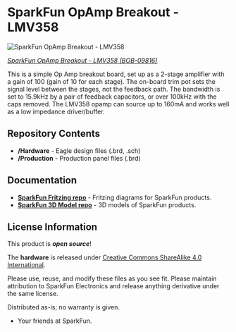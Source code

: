 SparkFun OpAmp Breakout - LMV358
========================================

![SparkFun OpAmp Breakout - LMV358](https://cdn.sparkfun.com//assets/parts/3/8/5/1/09816-01.jpg)

[*SparkFun OpAmp Breakout - LMV358 (BOB-09816)*](https://www.sparkfun.com/products/9816)

 This is a simple Op Amp breakout board, set up as a 2-stage amplifier with a gain of 100 (gain of 10 for each stage). 
 The on-board trim pot sets the signal level between the stages, not the feedback path. 
 The bandwidth is set to 15.9kHz by a pair of feedback capacitors, or over 100kHz with the caps removed. 
 The LMV358 opamp can source up to 160mA and works well as a low impedance driver/buffer.

Repository Contents
-------------------

* **/Hardware** - Eagle design files (.brd, .sch)
* **/Production** - Production panel files (.brd)

Documentation
--------------

* **[SparkFun Fritzing repo](https://github.com/sparkfun/Fritzing_Parts)** - Fritzing diagrams for SparkFun products.
* **[SparkFun 3D Model repo](https://github.com/sparkfun/3D_Models)** - 3D models of SparkFun products. 


License Information
-------------------
This product is _**open source**_! 

The **hardware** is released under [Creative Commons ShareAlike 4.0 International](https://creativecommons.org/licenses/by-sa/4.0/).

Please use, reuse, and modify these files as you see fit. Please maintain attribution to SparkFun Electronics and release anything derivative under the same license.

Distributed as-is; no warranty is given.

- Your friends at SparkFun.


